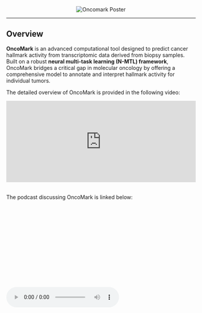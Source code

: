 <div align="center">
  <img src="https://github.com/user-attachments/assets/4da8fdff-41dd-49aa-b4f0-32ed1806a3bc" alt="Oncomark Poster">
</div>

---

## Overview

**OncoMark** is an advanced computational tool designed to predict cancer hallmark activity from transcriptomic data derived from biopsy samples. Built on a robust **neural multi-task learning (N-MTL) framework**, OncoMark bridges a critical gap in molecular oncology by offering a comprehensive model to annotate and interpret hallmark activity for individual tumors. 

The detailed overview of OncoMark is provided in the following video:

<div style="padding:42.86% 0 0 0;position:relative;">
  <iframe src="https://player.vimeo.com/video/1083725494?h=a8c71d9875&amp;badge=0&amp;autopause=0&amp;player_id=0&amp;app_id=58479" 
    frameborder="0" 
    allow="autoplay; fullscreen; picture-in-picture; clipboard-write; encrypted-media" 
    style="position:absolute;top:0;left:0;width:100%;height:100%;" 
    title="OncoMark Detailed Overview">
  </iframe>
</div>

<script src="https://player.vimeo.com/api/player.js"></script>

<br>

The podcast discussing OncoMark is linked below:

<audio controls style="padding:42.86% 0 0 0;position:relative;">
  <source src="https://github.com/SML-CompBio/OncoMark/raw/refs/heads/main/docs/OncoMark_%20Predicting%20Cancer%20Hallmarks%20with%20Neural%20Multi-Task%20Learning.mp3" type="audio/mpeg">
  Your browser does not support the audio element.
</audio>

<br>
<!--
Developed through a collaborative effort between the research groups of [Prof. Shubhasis Haldar](https://www.shubhasis-haldar-cmt.com/) at the [SN Bose National Centre for Basic Sciences](https://www.bose.res.in/) and [Prof. Debayan Gupta](https://debayangupta.com/) at [Ashoka University](https://www.ashoka.edu.in/home/), OncoMark leverages cutting-edge computational methods to address the limitations of current molecular oncology approaches. This tool integrates state-of-the-art deep learning methodologies with domain-specific insights to enable precise and scalable hallmark analysis, advancing cancer diagnostics and treatment planning.

For more information about **OncoMark**, read the related article:  
**[Robust Prediction of Patient-Specific Cancer Hallmarks Using Neural Multi-Task Learning: a model development and validation study](https://www.biorxiv.org/content/10.1101/2025.02.03.636380v1)**  
Available at *bioRxiv*.
-->

---

## Research in Context

### Evidence Before This Study

Despite significant advances in cancer research and machine learning, there has been no computational framework capable of **comprehensively predicting cancer hallmark activity** from tumor biopsy samples. Previous studies have predominantly focused on specific molecular pathways or hallmark subsets, leaving clinicians without an integrated model to interpret hallmark activity for individual patients. The lack of wet-lab methods to annotate hallmark activity in biopsy samples has further impeded progress, limiting the application of these insights in clinical practice. A literature search using terms such as **“(Predicting OR Classifying OR Annotating) AND (cancer hallmarks) AND (Deep OR Machine Learning) OR (Artificial Intelligence OR AI)”** highlighted this critical gap in computational oncology.

### Added Value of OncoMark

OncoMark addresses this unmet need by introducing a comprehensive neural multi-task learning (N-MTL) framework. This innovative tool employs synthetic biopsy datasets annotated with hallmark activity, reflecting real-world tumor biology while maintaining clinical relevance. Key features include:

- **Multi-task learning**: Captures interdependencies among cancer hallmarks, providing a holistic view of tumor biology beyond isolated predictions.
- **Extensive validation**: Demonstrated reproducibility and generalizability across five independent datasets with 95 patient samples. Additional external validation on about **20,000 samples** (11,080 cancer and 8,557 normal) reinforces its robustness.
- **Accessibility**: A user-friendly web interface allows seamless access for oncologists and researchers, promoting clinical integration.

By generating actionable insights into hallmark activity, OncoMark advances precision oncology, bridging the gap between computational and clinical oncology.

### Implications of All Available Evidence

OncoMark represents a transformative leap in cancer diagnostics. By systematically capturing hallmark interdependencies, it offers a deeper understanding of tumor behavior, paving the way for:

- **Individualized therapy development**: Enables the design of targeted, patient-specific treatments.
- **Enhanced clinical workflows**: Provides timely, cost-effective, and precise tumor analyses for oncologists worldwide.
- **Scalability**: Facilitates broad adoption in precision oncology through its user-centric design and validated predictive capabilities.

With ongoing validation and refinement, OncoMark holds the potential to revolutionize cancer care by delivering unparalleled precision in hallmark annotation and therapeutic decision-making.
